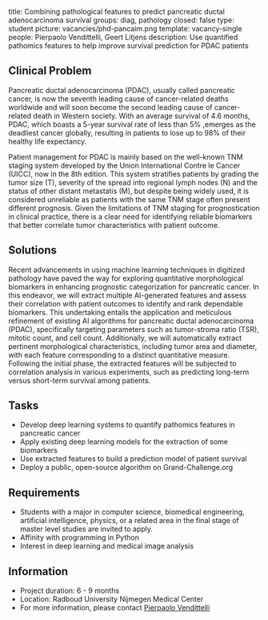 title: Combining pathological features to predict pancreatic ductal adenocarcinoma survival 
groups: diag, pathology
closed: false
type: student
picture: vacancies/phd-pancaim.png
template: vacancy-single
people: Pierpaolo Vendittelli, Geert Litjens
description: Use quantified pathomics features to help improve survival prediction for PDAC patients


## Clinical Problem

Pancreatic ductal adenocarcinoma (PDAC), usually called pancreatic cancer, is now the seventh leading cause of cancer-related deaths worldwide and will soon become the second leading cause of cancer-related death in Western society. With an average survival of 4.6 months, PDAC, which boasts a 5-year survival rate of less than 5% ,emerges as the deadliest cancer globally, resulting in patients to lose up to 98% of their healthy life expectancy. 

Patient management for PDAC is mainly based on the well-known TNM staging system developed by the Union International Contre le Cancer (UICC), now in the 8th edition. This system stratifies patients by grading the tumor size (T), severity of the spread into regional lymph nodes (N) and the status of other distant metastatis (M), but despite being widely used, it is considered unreliable as patients with the same TNM stage often present different prognosis. Given the limitations of TNM staging for prognostication in clinical practice, there is a clear need for identifying reliable biomarkers that better correlate tumor characteristics with patient outcome. 

## Solutions
Recent advancements in using machine learning techniques in digitized pathology have paved the way for exploring quantitative morphological biomarkers in enhancing prognostic categorization for pancreatic cancer. In this endeavor, we will extract multiple AI-generated features and assess their correlation with patient outcomes to identify and rank dependable biomarkers. This undertaking entails the application and meticulous refinement of existing AI algorithms for pancreatic ductal adenocarcinoma (PDAC), specifically targeting parameters such as tumor-stroma ratio (TSR), mitotic count, and cell count. Additionally, we will automatically extract pertinent morphological characteristics, including tumor area and diameter, with each feature corresponding to a distinct quantitative measure. Following the initial phase, the extracted features will be subjected to correlation analysis in various experiments, such as predicting long-term versus short-term survival among patients. 

## Tasks

- Develop deep learning systems to quantify pathomics features in pancreatic cancer
- Apply existing deep learning models for the extraction of some biomarkers
- Use extracted features to build a prediction model of patient survival
- Deploy a public, open-source algorithm on Grand-Challenge.org

## Requirements

- Students with a major in computer science, biomedical engineering, artificial intelligence, physics, or a related area in the final stage of master level studies are invited to apply.
- Affinity with programming in Python
- Interest in deep learning and medical image analysis

## Information

- Project duration: 6 - 9 months
- Location: Radboud University Nijmegen Medical Center
- For more information, please contact [Pierpaolo Vendittelli](https://www.diagnijmegen.nl/people/pierpaolo-vendittelli/)
